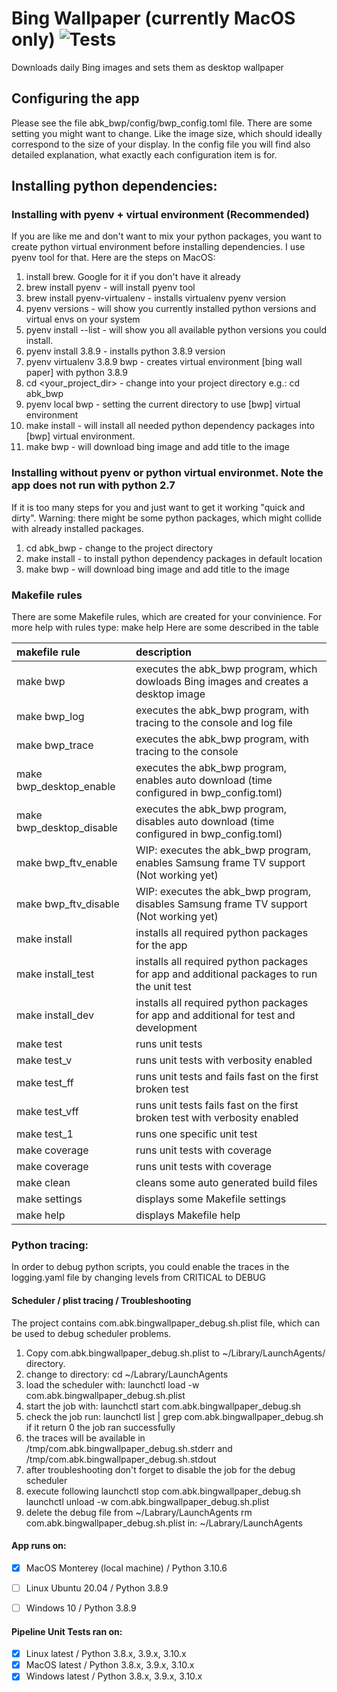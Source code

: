 # Bing Wallpaper (currently MacOS only) ![Tests](https://github.com/alexbigkid/abk_bwp/actions/workflows/pipeline.yml/badge.svg)
Downloads daily Bing images and sets them as desktop wallpaper


## Configuring the app
Please see the file abk_bwp/config/bwp_config.toml file. There are some setting you might want to change.
Like the image size, which should ideally correspond to the size of your display.
In the config file you will find also detailed explanation, what exactly each configuration item is for.


## Installing python dependencies:
### Installing with pyenv + virtual environment (Recommended)
If you are like me and don't want to mix your python packages, you want to create python virtual environment before installing dependencies.
I use pyenv tool for that. Here are the steps on MacOS:
1. install brew. Google for it if you don't have it already
2. brew install pyenv - will install pyenv tool
3. brew install pyenv-virtualenv - installs virtualenv pyenv version
4. pyenv versions - will show you currently installed python versions and virtual envs on your system
5. pyenv install --list - will show you all available python versions you could install.
6. pyenv install 3.8.9 - installs python 3.8.9 version
7. pyenv virtualenv 3.8.9 bwp - creates virtual environment [bing wall paper] with python 3.8.9
8. cd <your_project_dir> - change into your project directory e.g.: cd abk_bwp
9. pyenv local bwp - setting the current directory to use [bwp] virtual environment
10. make install - will install all needed python dependency packages into [bwp] virtual environment.
11. make bwp - will download bing image and add title to the image


### Installing without pyenv or python virtual environmet. Note the app does not run with python 2.7
If it is too many steps for you and just want to get it working "quick and dirty".
Warning: there might be some python packages, which might collide with already installed packages.
1. cd abk_bwp - change to the project directory
2. make install - to install python dependency packages in default location
3. make bwp - will download bing image and add title to the image


### Makefile rules
There are some Makefile rules, which are created for your convinience. For more help with rules type: make help
Here are some described in the table

| makefile rule            | description                                                                                |
| :----------------------- | :----------------------------------------------------------------------------------------- |
| make bwp                 | executes the abk_bwp program, which dowloads Bing images and creates a desktop image       |
| make bwp_log             | executes the abk_bwp program, with tracing to the console and log file                     |
| make bwp_trace           | executes the abk_bwp program, with tracing to the console                                  |
| make bwp_desktop_enable  | executes the abk_bwp program, enables auto download (time configured in bwp_config.toml)   |
| make bwp_desktop_disable | executes the abk_bwp program, disables auto download (time configured in bwp_config.toml)  |
| make bwp_ftv_enable      | WIP: executes the abk_bwp program, enables Samsung frame TV support (Not working yet)      |
| make bwp_ftv_disable     | WIP: executes the abk_bwp program, disables Samsung frame TV support (Not working yet)     |
| make install             | installs all required python packages for the app                                          |
| make install_test        | installs all required python packages for app and additional packages to run the unit test |
| make install_dev         | installs all required python packages for app and additional for test and development      |
| make test                | runs unit tests                                                                            |
| make test_v              | runs unit tests with verbosity enabled                                                     |
| make test_ff             | runs unit tests and fails fast on the first broken test                                    |
| make test_vff            | runs unit tests fails fast on the first broken test with verbosity enabled                 |
| make test_1 <test>       | runs one specific unit test                                                                |
| make coverage            | runs unit tests with coverage                                                              |
| make coverage            | runs unit tests with coverage                                                              |
| make clean               | cleans some auto generated build files                                                     |
| make settings            | displays some Makefile settings                                                            |
| make help                | displays Makefile help                                                                     |


### Python tracing:
In order to debug python scripts, you could enable the traces in the
logging.yaml file by changing levels from CRITICAL to DEBUG


#### Scheduler / plist tracing / Troubleshooting
The project contains com.abk.bingwallpaper_debug.sh.plist file, which can be used to debug scheduler problems.
1. Copy com.abk.bingwallpaper_debug.sh.plist to ~/Library/LaunchAgents/ directory.
2. change to directory: cd ~/Labrary/LaunchAgents
3. load the scheduler with: launchctl load -w com.abk.bingwallpaper_debug.sh.plist
4. start the job with: launchctl start com.abk.bingwallpaper_debug.sh
5. check the job run: launchctl list | grep com.abk.bingwallpaper_debug.sh
   if it return 0 the job ran successfully
6. the traces will be available in
   /tmp/com.abk.bingwallpaper_debug.sh.stderr
   and
   /tmp/com.abk.bingwallpaper_debug.sh.stdout
7. after troubleshooting don't forget to disable the job for the debug scheduler
8. execute following
   launchctl stop com.abk.bingwallpaper_debug.sh
   launchctl unload -w com.abk.bingwallpaper_debug.sh.plist
9. delete the debug file from ~/Labrary/LaunchAgents
   rm com.abk.bingwallpaper_debug.sh.plist in: ~/Labrary/LaunchAgents


#### App runs on:
- [x] MacOS Monterey (local machine) / Python 3.10.6
- [ ] Linux Ubuntu 20.04  / Python 3.8.9
- [ ] Windows 10 / Python 3.8.9


#### Pipeline Unit Tests ran on:
- [x] Linux latest / Python 3.8.x, 3.9.x, 3.10.x
- [x] MacOS latest / Python 3.8.x, 3.9.x, 3.10.x
- [x] Windows latest / Python 3.8.x, 3.9.x, 3.10.x
